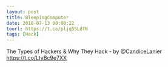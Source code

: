 ```yaml
---
layout: post
title: BleepingComputer
date: 2018-07-13 00:00:22
tourl: https://t.co/pljq5SLdfN
tags: [Hack]
---
```

The Types of Hackers &amp; Why They Hack - by @CandiceLanier
https://t.co/LtyBc9e7XX